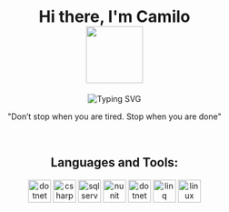 <h1 align="center">
    <b>Hi there, I'm Camilo </b>
    </br>
    <img src="https://media.giphy.com/media/zhYSVCirREeIZtONCI/giphy.gif" width="100">
</h1>

<p align="center">
    <img src="https://readme-typing-svg.demolab.com?font=comic+mono&weight=900&size=45&duration=3000&pause=1000&color=760101&center=true&vCenter=true&width=435&lines=Backend+Developer;Improvement+Lover" alt="Typing SVG" />
</p>

<p align= "center">"Don’t stop when you are tired. Stop when you are done"</p>
</br>

<h2 align="center">Languages and Tools:</h2>
<p align="center"> 
    <a href="https://dotnet.microsoft.com/en-us/apps/aspnet" target="_blank" rel="noreferrer"><img src="https://cdn.jsdelivr.net/gh/devicons/devicon/icons/dotnetcore/dotnetcore-original.svg" alt="dotnet" width="40" height="40"/></a>
    <a href="https://learn.microsoft.com/en-us/dotnet/csharp/" target="_blank" rel="noreferrer"><img src="https://cdn.jsdelivr.net/gh/devicons/devicon/icons/csharp/csharp-original.svg" alt="csharp" width="40" height="40"/></a>
    <a href="https://www.microsoft.com/en-us/sql-server/sql-server-downloads" target="_blank" rel="noreferrer"><img src="https://www.freeiconspng.com/thumbs/sql-server-icon-png/sql-server-icon-png-1.png" alt="sqlserver" width="40" height="40"/></a>
    <a href="https://nunit.org/" target="_blank" rel="noreferrer"><img src="https://avatars.githubusercontent.com/u/2678858?s=280&v=4" alt="nunit" width="40" height="40"/></a>
    <a href="https://learn.microsoft.com/en-us/ef/" target="_blank" rel="noreferrer"><img src="https://api.nuget.org/v3-flatcontainer/efcore.bulkextensions/6.0.0-rc.1/icon" alt="dotnet" width="40" height="40"/></a>
    <a href="https://learn.microsoft.com/en-us/dotnet/csharp/programming-guide/concepts/linq/" target="_blank" rel="noreferrer"><img src="https://cdn3d.iconscout.com/3d/premium/thumb/database-check-7195721-5847177.png" alt="linq" width="40" height="40"/></a>
    <a href="https://www.debian.org/index.es.html" target="_blank" rel="noreferrer"><img src="https://cdn.jsdelivr.net/gh/devicons/devicon/icons/linux/linux-original.svg" alt="linux" width="40" height="40"/></a>



<!--
**Camilo716/Camilo716** is a ✨ _special_ ✨ repository because its `README.md` (this file) appears on your GitHub profile.

Here are some ideas to get you started:

- 🔭 I’m currently working on ...
- 🌱 I’m currently learning ...
- 👯 I’m looking to collaborate on ...
- 🤔 I’m looking for help with ...
- 💬 Ask me about ...
- 📫 How to reach me: ...
- 😄 Pronouns: ...
- ⚡ Fun fact: ...
-->
